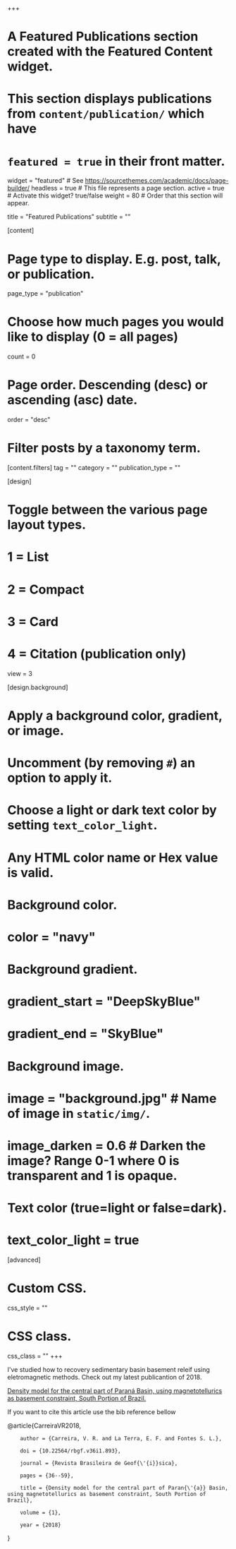 +++
# A Featured Publications section created with the Featured Content widget.
# This section displays publications from `content/publication/` which have
# `featured = true` in their front matter.

widget = "featured"  # See https://sourcethemes.com/academic/docs/page-builder/
headless = true  # This file represents a page section.
active = true  # Activate this widget? true/false
weight = 80  # Order that this section will appear.

title = "Featured Publications"
subtitle = ""

[content]
  # Page type to display. E.g. post, talk, or publication.
  page_type = "publication"
  
  # Choose how much pages you would like to display (0 = all pages)
  count = 0

  # Page order. Descending (desc) or ascending (asc) date.
  order = "desc"

  # Filter posts by a taxonomy term.
  [content.filters]
    tag = ""
    category = ""
    publication_type = ""
  
[design]
  # Toggle between the various page layout types.
  #   1 = List
  #   2 = Compact
  #   3 = Card
  #   4 = Citation (publication only)
  view = 3
  
[design.background]
  # Apply a background color, gradient, or image.
  #   Uncomment (by removing `#`) an option to apply it.
  #   Choose a light or dark text color by setting `text_color_light`.
  #   Any HTML color name or Hex value is valid.
  
  # Background color.
  # color = "navy"
  
  # Background gradient.
  # gradient_start = "DeepSkyBlue"
  # gradient_end = "SkyBlue"
  
  # Background image.
  # image = "background.jpg"  # Name of image in `static/img/`.
  # image_darken = 0.6  # Darken the image? Range 0-1 where 0 is transparent and 1 is opaque.

  # Text color (true=light or false=dark).
  # text_color_light = true  
  
[advanced]
 # Custom CSS. 
 css_style = ""
 
 # CSS class.
 css_class = ""
+++

I've studied how to recovery sedimentary basin basement releif using eletromagnetic methods. Check out my latest publicantion of 2018.  


[Density model for the central part of Paraná Basin, using magnetotellurics as basement constraint, South Portion of Brazil.](https://www.researchgate.net/publication/326427346_Density_model_for_the_central_part_of_Parana_Basin_using_magnetotellurics_as_basement_constraint_South_Portion_of_Brazil)

If you want to cite this article use the bib reference bellow

@article{CarreiraVR2018,

        author = {Carreira, V. R. and La Terra, E. F. and Fontes S. L.},

        doi = {10.22564/rbgf.v36i1.893},

        journal = {Revista Brasileira de Geof{\'{i}}sica},

        pages = {36--59},

        title = {Density model for the central part of Paran{\'{a}} Basin, using magnetotellurics as basement constraint, South Portion of Brazil},

        volume = {1},

        year = {2018}

}



